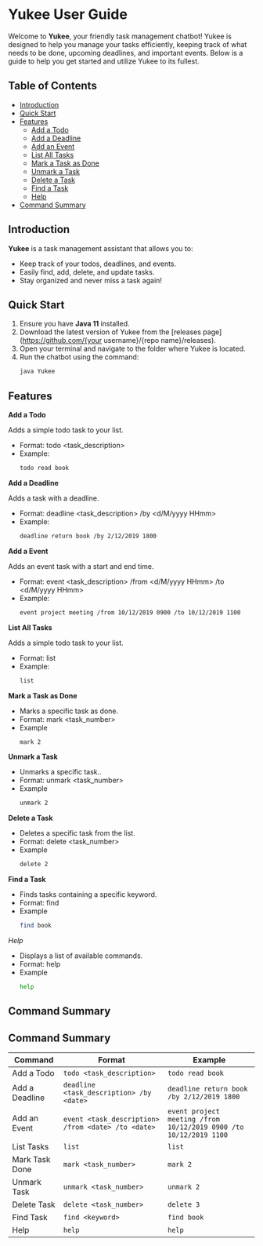 # Yukee User Guide

Welcome to **Yukee**, your friendly task management chatbot! Yukee is designed to help you manage your tasks efficiently, keeping track of what needs to be done, upcoming deadlines, and important events. Below is a guide to help you get started and utilize Yukee to its fullest.

## Table of Contents
- [Introduction](#introduction)
- [Quick Start](#quick-start)
- [Features](#features)
    - [Add a Todo](#add-a-todo)
    - [Add a Deadline](#add-a-deadline)
    - [Add an Event](#add-an-event)
    - [List All Tasks](#list-all-tasks)
    - [Mark a Task as Done](#mark-a-task-as-done)
    - [Unmark a Task](#unmark-a-task)
    - [Delete a Task](#delete-a-task)
    - [Find a Task](#find-a-task)
    - [Help](#help)
- [Command Summary](#command-summary)

## Introduction
**Yukee** is a task management assistant that allows you to:
- Keep track of your todos, deadlines, and events.
- Easily find, add, delete, and update tasks.
- Stay organized and never miss a task again!

## Quick Start
1. Ensure you have **Java 11** installed.
2. Download the latest version of Yukee from the [releases page](https://github.com/{your username}/{repo name}/releases).
3. Open your terminal and navigate to the folder where Yukee is located.
4. Run the chatbot using the command:
   ```sh
   java Yukee

## Features
**Add a Todo**

Adds a simple todo task to your list.
- Format: todo <task_description>
- Example: 
    ```sh
  todo read book


**Add a Deadline**

Adds a task with a deadline.
- Format: deadline <task_description> /by <d/M/yyyy HHmm>
- Example:
    ```sh
  deadline return book /by 2/12/2019 1800

**Add a Event**

Adds an event task with a start and end time.
- Format: event <task_description> /from <d/M/yyyy HHmm> /to <d/M/yyyy HHmm>
- Example:
    ```sh
  event project meeting /from 10/12/2019 0900 /to 10/12/2019 1100

**List All Tasks**

Adds a simple todo task to your list.
- Format: list
- Example:
    ```sh
  list
  
**Mark a Task as Done**

- Marks a specific task as done.
- Format: mark <task_number>
- Example
    ```sh
  mark 2

**Unmark a Task**

- Unmarks a specific task..
- Format: unmark <task_number>
- Example
    ```sh
  unmark 2


**Delete a Task**

- Deletes a specific task from the list.
- Format: delete <task_number>
- Example
    ```sh
  delete 2

**Find a Task**

- Finds tasks containing a specific keyword.
- Format: find <keyword>
- Example
    ```sh
  find book
  
*Help*

- Displays a list of available commands.
- Format: help
- Example
    ```sh
  help
  
## Command Summary

## Command Summary
| Command           | Format                                      | Example                                 |
|-------------------|--------------------------------------------|-----------------------------------------|
| Add a Todo        | `todo <task_description>`                  | `todo read book`                        |
| Add a Deadline    | `deadline <task_description> /by <date>`   | `deadline return book /by 2/12/2019 1800` |
| Add an Event      | `event <task_description> /from <date> /to <date>` | `event project meeting /from 10/12/2019 0900 /to 10/12/2019 1100` |
| List Tasks        | `list`                                     | `list`                                  |
| Mark Task Done    | `mark <task_number>`                       | `mark 2`                                |
| Unmark Task       | `unmark <task_number>`                     | `unmark 2`                              |
| Delete Task       | `delete <task_number>`                     | `delete 3`                              |
| Find Task         | `find <keyword>`                           | `find book`                             |
| Help              | `help`                                     | `help`                                  |




